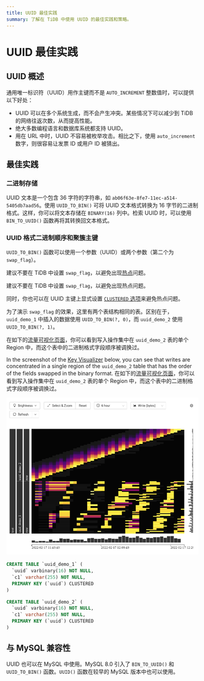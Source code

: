 ```yaml
---
title: UUID 最佳实践
summary: 了解在 TiDB 中使用 UUID 的最佳实践和策略。
---
```


# UUID 最佳实践

## UUID 概述

通用唯一标识符（UUID）用作主键而不是 `AUTO_INCREMENT` 整数值时，可以提供以下好处：

- UUID 可以在多个系统生成，而不会产生冲突。某些情况下可以减少到 TiDB 的网络往返次数，从而提高性能。
- 绝大多数编程语言和数据库系统都支持 UUID。
- 用在 URL 中时，UUID 不容易被枚举攻击。相比之下，使用 `auto_increment` 数字，则很容易让发票 ID 或用户 ID 被猜出。

## 最佳实践

### 二进制存储

UUID 文本是一个包含 36 字符的字符串，如 `ab06f63e-8fe7-11ec-a514-5405db7aad56`。使用 `UUID_TO_BIN()` 可将 UUID 文本格式转换为 16 字节的二进制格式。这样，你可以将文本存储在 `BINARY(16)` 列中。检索 UUID 时，可以使用 `BIN_TO_UUID()` 函数再将其转换回文本格式。

### UUID 格式二进制顺序和聚簇主键

`UUID_TO_BIN()` 函数可以使用一个参数（UUID）或两个参数（第二个为 `swap_flag`）。

<CustomContent platform="tidb">

建议不要在 TiDB 中设置 `swap_flag`，以避免出现[热点](/best-practices/high-concurrency-best-practices.md)问题。

</CustomContent>

<CustomContent platform="tidb-cloud">

建议不要在 TiDB 中设置 `swap_flag`，以避免出现热点问题。

</CustomContent>

同时，你也可以在 UUID 主键上显式设置 [`CLUSTERED` 选项](/clustered-indexes.md)来避免热点问题。

为了演示 `swap_flag` 的效果，这里有两个表结构相同的表。区别在于，`uuid_demo_1` 中插入的数据使用 `UUID_TO_BIN(?, 0)`，而 `uuid_demo_2` 使用 `UUID_TO_BIN(?, 1)`。

<CustomContent platform="tidb">

在如下的[流量可视化页面](/dashboard/dashboard-key-visualizer.md)，你可以看到写入操作集中在 `uuid_demo_2` 表的单个 Region 中，而这个表中的二进制格式字段顺序被调换过。

</CustomContent>

<CustomContent platform="tidb-cloud">

In the screenshot of the [Key Visualizer](/tidb-cloud/tune-performance.md#key-visualizer) below, you can see that writes are concentrated in a single region of the `uuid_demo_2` table that has the order of the fields swapped in the binary format.
在如下的[流量可视化页面](/tidb-cloud/tune-performance.md#key-visualizer)，你可以看到写入操作集中在 `uuid_demo_2` 表的单个 Region 中，而这个表中的二进制格式字段顺序被调换过。

</CustomContent>

![Key Visualizer](/media/best-practices/uuid_keyviz.png)

```sql
CREATE TABLE `uuid_demo_1` (
  `uuid` varbinary(16) NOT NULL,
  `c1` varchar(255) NOT NULL,
  PRIMARY KEY (`uuid`) CLUSTERED
)
```

```sql
CREATE TABLE `uuid_demo_2` (
  `uuid` varbinary(16) NOT NULL,
  `c1` varchar(255) NOT NULL,
  PRIMARY KEY (`uuid`) CLUSTERED
)
```

## 与 MySQL 兼容性

UUID  也可以在 MySQL 中使用。MySQL 8.0 引入了 `BIN_TO_UUID()` 和 `UUID_TO_BIN()` 函数。`UUID()` 函数在较早的 MySQL 版本中也可以使用。
